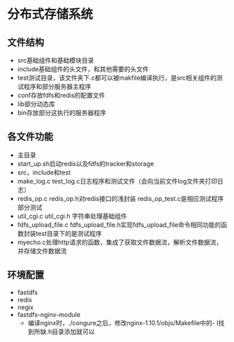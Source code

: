 # 分布式存储系统

## 文件结构

- src基础组件和基础模块目录
- include基础组件的头文件，和其他需要的头文件
- test测试目录，该文件夹下.c都可以被makfile编译执行，是src相关组件的测试程序和部分服务器主程序
- conf存放fdfs和redis的配置文件
- lib部分动态库
- bin存放部分这执行的服务器程序

## 各文件功能

- 主目录
 - start_up.sh启动redis以及fdfs的tracker和storage
- src，include和test
 - make_log.c test_log.c日志程序和测试文件（会向当前文件log文件夹打印日志）
 - redis_op.c redis_op.h对redis接口的浅封装 redis_op_test.c是相应测试程序部分测试
 - util_cgi.c util_cgi.h 字符串处理基础组件
 - fdfs_upload_file.c  fdfs_upload_file.h实现fdfs_upload_file命令相同功能的函数封装test目录下的是测试程序
 - myecho.c处理http请求的函数，集成了获取文件数据流，解析文件数据流，并存储文件数据流

## 环境配置
- fastdfs
- redis
- negix
- fastdfs-nginx-module
    - 编译nginx时，./congure之后，修改nginx-1.10.1/objs/Makefile中的- I找到所缺.h目录添加就可以
